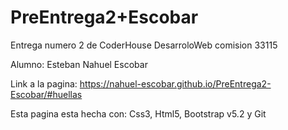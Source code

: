 # PreEntrega2+Escobar
Entrega numero 2 de CoderHouse DesarroloWeb comision 33115

Alumno: Esteban Nahuel Escobar

Link a la pagina: https://nahuel-escobar.github.io/PreEntrega2-Escobar/#huellas


Esta pagina esta hecha con: Css3, Html5, Bootstrap v5.2 y Git


